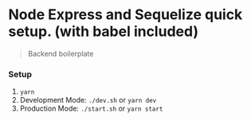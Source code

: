 # Node Express and Sequelize quick setup. (with babel included)
> Backend boilerplate
### Setup
1. `yarn`
2. Development Mode: `./dev.sh` or `yarn dev`
3. Production Mode: `./start.sh` or `yarn start`
